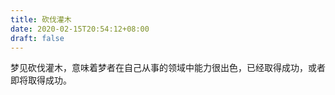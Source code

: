 ```yaml
---
title: 砍伐灌木
date: 2020-02-15T20:54:12+08:00
draft: false
---
```


梦见砍伐灌木，意味着梦者在自己从事的领域中能力很出色，已经取得成功，或者即将取得成功。

